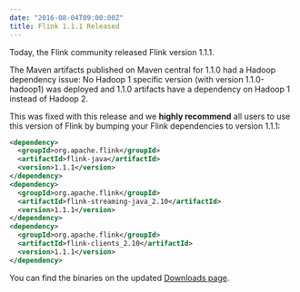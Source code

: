 ```yaml
---
date: "2016-08-04T09:00:00Z"
title: Flink 1.1.1 Released
---
```


Today, the Flink community released Flink version 1.1.1.

The Maven artifacts published on Maven central for 1.1.0 had a Hadoop dependency issue: No Hadoop 1 specific version (with version 1.1.0-hadoop1) was deployed and 1.1.0 artifacts have a dependency on Hadoop 1 instead of Hadoop 2.

This was fixed with this release and we **highly recommend** all users to use this version of Flink by bumping your Flink dependencies to version 1.1.1:

```xml
<dependency>
  <groupId>org.apache.flink</groupId>
  <artifactId>flink-java</artifactId>
  <version>1.1.1</version>
</dependency>
<dependency>
  <groupId>org.apache.flink</groupId>
  <artifactId>flink-streaming-java_2.10</artifactId>
  <version>1.1.1</version>
</dependency>
<dependency>
  <groupId>org.apache.flink</groupId>
  <artifactId>flink-clients_2.10</artifactId>
  <version>1.1.1</version>
</dependency>
```

You can find the binaries on the updated [Downloads page](http://flink.apache.org/downloads.html).
